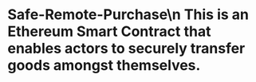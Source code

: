 # Safe-Remote-Purchase\n This is an Ethereum Smart Contract that enables actors to securely transfer goods amongst themselves.
